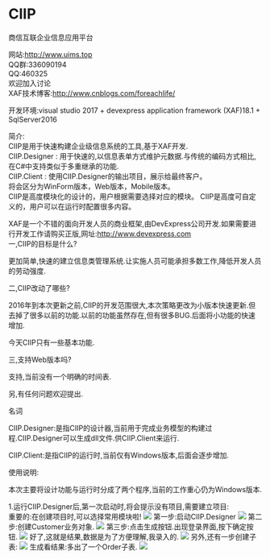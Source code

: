 # CIIP 
商信互联企业信息应用平台

网站:http://www.uims.top<BR>
QQ群:336090194<BR>
QQ:460325<BR>
欢迎加入讨论<BR>
XAF技术博客:http://www.cnblogs.com/foreachlife/<BR>

开发环境:visual studio 2017 + devexpress application framework (XAF)18.1 + SqlServer2016<BR>

简介:<BR>
CIIP是用于快速构建企业级信息系统的工具,基于XAF开发.<BR>
CIIP.Designer : 用于快速的,以信息表单方式维护元数据.与传统的编码方式相比,在C#中支持类似于多重继承的功能.<BR>
CIIP.Client : 使用CIIP.Designer的输出项目，展示给最终客户。<BR>
将会区分为WinForm版本，Web版本，Mobile版本。<BR>
CIIP是高度模块化的设计的，用户根据需要选择对应的模块。
CIIP是高度可自定义的，用户可以在运行时配置很多内容。


XAF是一个不错的面向开发人员的商业框架,由DevExpress公司开发.如果需要进行开发工作请购买正版,网址:http://www.devexpress.com <BR>
一,CIIP的目标是什么?

更加简单,快速的建立信息类管理系统.让实施人员可能承担多数工作,降低开发人员的劳动强度.

二,CIIP改动了哪些?

2016年到本次更新之前,CIIP的开发范围很大,本次策略更改为小版本快速更新.但去掉了很多以前的功能.以前的功能虽然存在,但有很多BUG.后面将小功能的快速增加.

今天CIIP只有一些基本功能.

三,支持Web版本吗?

支持,当前没有一个明确的时间表.

另,有任何问题欢迎提出.

名词

CIIP.Designer:是指CIIP的设计器,当前用于完成业务模型的构建过程.CIIP.Designer可以生成dll文件.供CIIP.Client来运行.

CIIP.Client:是指CIIP的运行时,当前仅有Windows版本,后面会逐步增加.

 

使用说明:

 

本次主要将设计功能与运行时分成了两个程序,当前的工作重心仍为Windows版本.

1.运行CIIP.Designer后,第一次启动时,将会提示没有项目,需要建立项目:
<br>
重要的:在创建项目时,可以选择常用模块啦!
![](https://images2018.cnblogs.com/blog/669762/201809/669762-20180910221403980-1453306292.png)
第一步:启动CIIP.Designer
![](https://images2018.cnblogs.com/blog/669762/201809/669762-20180910220758972-1940858487.png)
第二步:创建Customer业务对象.
![](https://images2018.cnblogs.com/blog/669762/201809/669762-20180910220850476-1616014341.png)
第三步:点击生成按钮.出现登录界面,按下确定按钮.
![](https://images2018.cnblogs.com/blog/669762/201809/669762-20180910220923466-57481984.png)
好了,这就是结果,数据是为了方便理解,我录入的.
![](https://images2018.cnblogs.com/blog/669762/201809/669762-20180910221015233-204495841.png)
另外,还有一步创建子表:
![](https://images2018.cnblogs.com/blog/669762/201809/669762-20180910221618972-9361806.png)
生成看结果:多出了一个Order子表.
![](https://images2018.cnblogs.com/blog/669762/201809/669762-20180910221838834-598831172.png)
